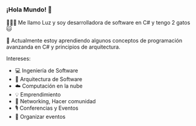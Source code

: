 ### ¡Hola Mundo! 👋

👨🏻‍💻 Me llamo Luz y soy desarrolladora de software en C# y tengo 2 gatos 🐱

📓 Actualmente estoy aprendiendo algunos conceptos de programación avanzanda en C# y principios de arquitectura.

Intereses:
- 💻 Ingeniería de Software
- 🧠 Arquitectura de Software
- ☁️ Computación en la nube
- 💡 Emprendimiento
- 🤝 Networking, Hacer comunidad
- 🎙️ Conferencias y Eventos
- 📝 Organizar eventos


<!--
**luzyrawr/luzyrawr** is a ✨ _special_ ✨ repository because its `README.md` (this file) appears on your GitHub profile.

Here are some ideas to get you started:

- 🔭 I’m currently working on ...
- 🌱 I’m currently learning ...
- 👯 I’m looking to collaborate on ...
- 🤔 I’m looking for help with ...
- 💬 Ask me about ...
- 📫 How to reach me: ...
- 😄 Pronouns: ...
- ⚡ Fun fact: ...
-->
